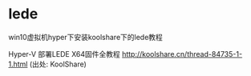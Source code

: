 # lede
win10虚拟机hyper下安装koolshare下的lede教程


Hyper-V 部署LEDE X64固件全教程
http://koolshare.cn/thread-84735-1-1.html
(出处: KoolShare)
